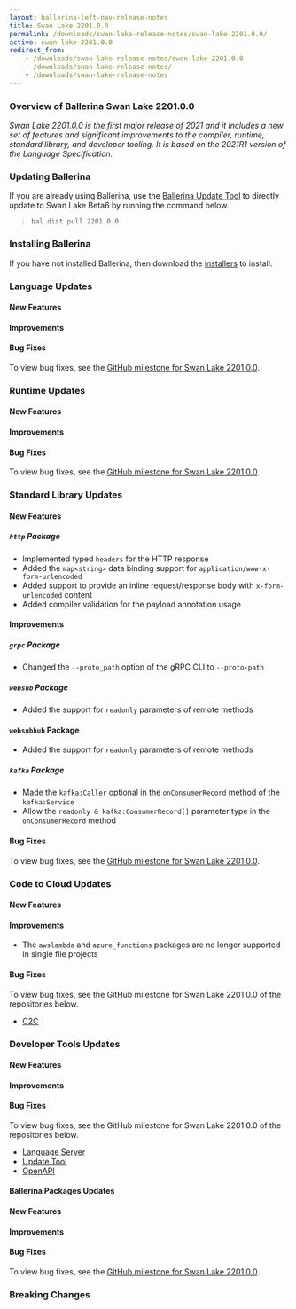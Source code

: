 ```yaml
---
layout: ballerina-left-nav-release-notes
title: Swan Lake 2201.0.0
permalink: /downloads/swan-lake-release-notes/swan-lake-2201.0.0/
active: swan-lake-2201.0.0
redirect_from: 
    - /downloads/swan-lake-release-notes/swan-lake-2201.0.0
    - /downloads/swan-lake-release-notes/
    - /downloads/swan-lake-release-notes
---
```


### Overview of Ballerina Swan Lake 2201.0.0

<em>Swan Lake 2201.0.0 is the first major release of 2021 and it includes a new set of features and significant improvements to the compiler, runtime, standard library, and developer tooling. It is based on the 2021R1 version of the Language Specification.</em> 

### Updating Ballerina

If you are already using Ballerina, use the [Ballerina Update Tool](/learn/tooling-guide/cli-tools/update-tool/) to directly update to Swan Lake Beta6 by running the command below.

> `bal dist pull 2201.0.0`

### Installing Ballerina

If you have not installed Ballerina, then download the [installers](/downloads/#swanlake) to install.

### Language Updates

#### New Features

#### Improvements

#### Bug Fixes

To view bug fixes, see the [GitHub milestone for Swan Lake 2201.0.0](https://github.com/ballerina-platform/ballerina-lang/issues?q=is%3Aissue+is%3Aclosed+milestone%3A%22Ballerina+Swan+Lake+-+2201.0.0%22+label%3AType%2FBug+label%3ATeam%2FCompilerFE).

### Runtime Updates

#### New Features

#### Improvements

#### Bug Fixes

To view bug fixes, see the [GitHub milestone for Swan Lake 2201.0.0](https://github.com/ballerina-platform/ballerina-lang/issues?q=is%3Aissue+is%3Aclosed+milestone%3A%22Ballerina+Swan+Lake+-+2201.0.0%22+label%3AType%2FBug+label%3ATeam%2FjBallerina).

### Standard Library Updates

#### New Features

##### `http` Package

- Implemented typed `headers` for the HTTP response
- Added the `map<string>` data binding support for `application/www-x-form-urlencoded`
- Added support to provide an inline request/response body with `x-form-urlencoded` content
- Added compiler validation for the payload annotation usage

#### Improvements

##### `grpc` Package
- Changed the `--proto_path` option of the gRPC CLI to `--proto-path`

##### `websub` Package
- Added the support for `readonly` parameters of remote methods

#### `websubhub` Package
- Added the support for `readonly` parameters of remote methods

##### `kafka` Package
- Made the `kafka:Caller` optional in the `onConsumerRecord` method of the `kafka:Service`
- Allow the `readonly & kafka:ConsumerRecord[]` parameter type in the `onConsumerRecord` method

#### Bug Fixes

To view bug fixes, see the [GitHub milestone for Swan Lake 2201.0.0](https://github.com/ballerina-platform/ballerina-standard-library/issues?q=is%3Aclosed+is%3Aissue+milestone%3A%22Swan+Lake+2201.0.0%22+label%3AType%2FBug).


### Code to Cloud Updates

#### New Features

#### Improvements
- The `awslambda` and `azure_functions` packages are no longer supported in single file projects

#### Bug Fixes

To view bug fixes, see the GitHub milestone for Swan Lake 2201.0.0 of the repositories below.

- [C2C](https://github.com/ballerina-platform/module-ballerina-c2c/issues?q=is%3Aissue+is%3Aclosed+label%3AType%2FBug+milestone%3A%22Ballerina+Swan+Lake+-+2201.0.0%22)

### Developer Tools Updates

#### New Features

#### Improvements

#### Bug Fixes

To view bug fixes, see the GitHub milestone for Swan Lake 2201.0.0 of the repositories below.

- [Language Server](https://github.com/ballerina-platform/ballerina-lang/issues?q=is%3Aissue+is%3Aclosed+label%3AType%2FBug+label%3ATeam%2FLanguageServer+milestone%3A%22Ballerina+Swan+Lake+GA%22)
- [Update Tool](https://github.com/ballerina-platform/ballerina-update-tool/issues?q=is%3Aissue+is%3Aclosed+label%3AType%2FBug+project%3Aballerina-platform%2F32)
- [OpenAPI](https://github.com/ballerina-platform/ballerina-openapi/issues?q=is%3Aissue+is%3Aclosed+label%3AType%2FBug+milestone%3A%22Ballerina+Swan+Lake+-+2201.0.0%22)

#### Ballerina Packages Updates

#### New Features

#### Improvements

#### Bug Fixes

To view bug fixes, see the [GitHub milestone for Swan Lake 2201.0.0](https://github.com/ballerina-platform/ballerina-standard-library/issues?q=is%3Aclosed+is%3Aissue+milestone%3A%22Swan+Lake+2201.0.0%22+label%3AType%2FBug).

### Breaking Changes

<style>.cGitButtonContainer, .cBallerinaTocContainer {display:none;}</style>